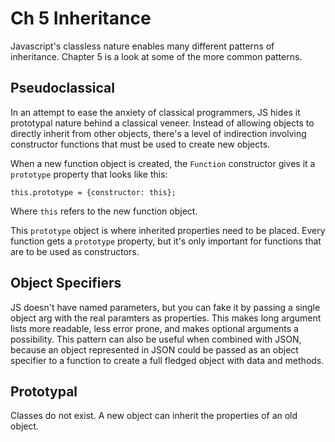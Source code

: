 Ch 5 Inheritance
===========================

Javascript's classless nature enables many different patterns of inheritance. Chapter 5 is a look at some of the more common patterns.


Pseudoclassical
---------------------------

In an attempt to ease the anxiety of classical programmers, JS hides it prototypal nature behind a classical veneer. Instead of allowing objects to directly inherit from other objects, there's a level of indirection involving constructor functions that must be used to create new objects.

When a new function object is created, the `Function` constructor gives it a `prototype` property that looks like this:

```
this.prototype = {constructor: this};
```

Where `this` refers to the new function object.

This `prototype` object is where inherited properties need to be placed. Every function gets a `prototype` property, but it's only important for functions that are to be used as constructors.


Object Specifiers
--------------------------

JS doesn't have named parameters, but you can fake it by passing a single object arg with the real paramters as properties. This makes long argument lists more readable, less error prone, and makes optional arguments a possibility. This pattern can also be useful when combined with JSON, because an object represented in JSON could be passed as an object specifier to a function to create a full fledged object with data and methods.


Prototypal
---------------------

Classes do not exist. A new object can inherit the properties of an old object.
